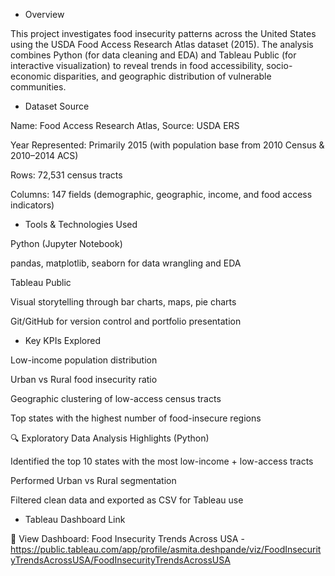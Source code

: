 
* Overview

This project investigates food insecurity patterns across the United States using the USDA Food Access Research Atlas dataset (2015). The analysis combines Python (for data cleaning and EDA) and Tableau Public (for interactive visualization) to reveal trends in food accessibility, socio-economic disparities, and geographic distribution of vulnerable communities.

 * Dataset Source

Name: Food Access Research Atlas, Source: USDA ERS

Year Represented: Primarily 2015 (with population base from 2010 Census & 2010–2014 ACS)

Rows: 72,531 census tracts

Columns: 147 fields (demographic, geographic, income, and food access indicators)

* Tools & Technologies Used

Python (Jupyter Notebook)

pandas, matplotlib, seaborn for data wrangling and EDA

Tableau Public

Visual storytelling through bar charts, maps, pie charts

Git/GitHub for version control and portfolio presentation

* Key KPIs Explored

Low-income population distribution

Urban vs Rural food insecurity ratio

Geographic clustering of low-access census tracts

Top states with the highest number of food-insecure regions

🔍 Exploratory Data Analysis Highlights (Python)

Identified the top 10 states with the most low-income + low-access tracts

Performed Urban vs Rural segmentation

Filtered clean data and exported as CSV for Tableau use

* Tableau Dashboard Link

🔗 View Dashboard: Food Insecurity Trends Across USA - https://public.tableau.com/app/profile/asmita.deshpande/viz/FoodInsecurityTrendsAcrossUSA/FoodInsecurityTrendsAcrossUSA


